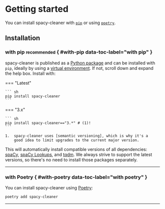 
# Getting started

You can install spacy-cleaner with [`pip`][pip-link] or using [`poetry`][poetry-link].

  [pip-link]: #with-pip
  [poetry-link]: #with-poetry

## Installation

### with pip <small>recommended</small> { #with-pip data-toc-label="with pip" }

spacy-cleaner is published as a [Python package] and can be installed with
`pip`, ideally by using a [virtual environment]. If not, scroll down and expand
the help box. Install with:

=== "Latest"

    ``` sh
    pip install spacy-cleaner
    ```

=== "3.x"

    ``` sh
    pip install spacy-cleaner=="3.*" # (1)!
    ```

    1.  spacy-cleaner uses [semantic versioning], which is why it's a
        good idea to limit upgrades to the current major version.


This will automatically install compatible versions of all dependencies:
[spaCy], [spaCy Lookups], and [tqdm]. We always strive to support the latest versions, so there's no need to install those packages separately.

---

  [Python package]: https://pypi.org/project/spacy-cleaner/
  [virtual environment]: https://realpython.com/what-is-pip/#using-pip-in-a-python-virtual-environment
  [semantic versioning]: https://semver.org/
  [spaCy]: https://spacy.io/
  [spaCy Lookups]: https://github.com/explosion/spacy-lookups-data
  [tqdm]: https://tqdm.github.io/

### with Poetry { #with-poetry data-toc-label="with poetry" }


You can install spacy-cleaner using [Poetry]:

```sh
poetry add spacy-cleaner
```

---

  [Poetry]: https://python-poetry.org/
